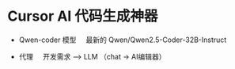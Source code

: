 # Cursor AI 代码生成神器

- Qwen-coder 模型
    最新的 Qwen/Qwen2.5-Coder-32B-Instruct

- 代理 
    开发需求 --> LLM （chat -> AI编辑器）